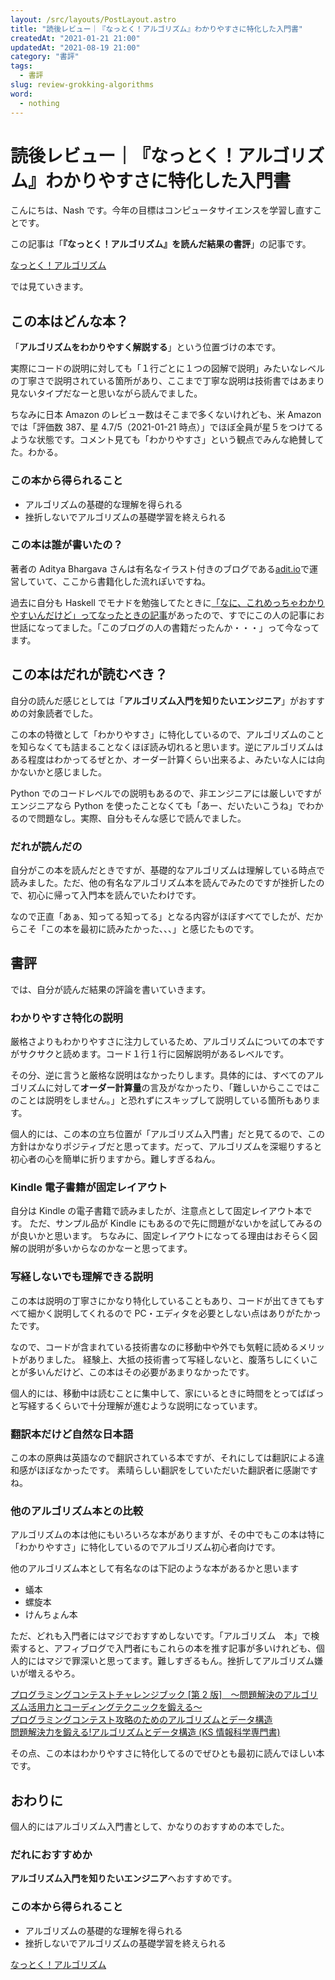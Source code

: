 ```yaml
---
layout: /src/layouts/PostLayout.astro
title: "読後レビュー｜『なっとく！アルゴリズム』わかりやすさに特化した入門書"
createdAt: "2021-01-21 21:00"
updatedAt: "2021-08-19 21:00"
category: "書評"
tags:
  - 書評
slug: review-grokking-algorithms
word:
  - nothing
---
```


# 読後レビュー｜『なっとく！アルゴリズム』わかりやすさに特化した入門書

こんにちは、Nash です。今年の目標はコンピュータサイエンスを学習し直すことです。

この記事は「**『なっとく！アルゴリズム』を読んだ結果の書評**」の記事です。

<!-- amazon -->
<div class="af-moshi-container">
<a href="//af.moshimo.com/af/c/click?a_id=1847646&amp;p_id=170&amp;pc_id=185&amp;pl_id=4062&amp;url=https%3A%2F%2Fwww.amazon.co.jp%2Fdp%2FB01N14WBX3" rel="nofollow" referrerpolicy="no-referrer-when-downgrade"><img src="https://images-fe.ssl-images-amazon.com/images/I/61bXMHbyv3L._SL160_.jpg" alt="" style="border: none;" /><br />なっとく！アルゴリズム</a><img src="//i.moshimo.com/af/i/impression?a_id=1847646&amp;p_id=170&amp;pc_id=185&amp;pl_id=4062" alt="" width="1" height="1" style="border: 0px;" />
</div>
<!-- //amazon -->

では見ていきます。

## この本はどんな本？

「**アルゴリズムをわかりやすく解説する**」という位置づけの本です。

実際にコードの説明に対しても「１行ごとに１つの図解で説明」みたいなレベルの丁寧さで説明されている箇所があり、ここまで丁寧な説明は技術書ではあまり見ないタイプだなーと思いながら読んでました。

ちなみに日本 Amazon のレビュー数はそこまで多くないけれども、米 Amazon では「評価数 387、星 4.7/5（2021-01-21 時点）」でほぼ全員が星５をつけてるような状態です。コメント見ても「わかりやすさ」という観点でみんな絶賛してた。わかる。

### この本から得られること

- アルゴリズムの基礎的な理解を得られる
- 挫折しないでアルゴリズムの基礎学習を終えられる

### この本は誰が書いたの？

著者の Aditya Bhargava さんは有名なイラスト付きのブログである[adit.io](https://adit.io)で運営していて、ここから書籍化した流れぽいですね。

過去に自分も Haskell でモナドを勉強してたときに[「なに、これめっちゃわかりやすいんだけど」ってなったときの記事](https://adit.io/posts/2013-04-17-functors,_applicatives,_and_monads_in_pictures.html)があったので、すでにこの人の記事にお世話になってました。「このブログの人の書籍だったんか・・・」って今なってます。

## この本はだれが読むべき？

自分の読んだ感じとしては「**アルゴリズム入門を知りたいエンジニア**」がおすすめの対象読者でした。

この本の特徴として「わかりやすさ」に特化しているので、アルゴリズムのことを知らなくても詰まることなくほぼ読み切れると思います。逆にアルゴリズムはある程度はわかってるぜとか、オーダー計算くらい出来るよ、みたいな人には向かないかと感じました。

Python でのコードレベルでの説明もあるので、非エンジニアには厳しいですがエンジニアなら Python を使ったことなくても「あー、だいたいこうね」でわかるので問題なし。実際、自分もそんな感じで読んでました。

### だれが読んだの

自分がこの本を読んだときですが、基礎的なアルゴリズムは理解している時点で読みました。ただ、他の有名なアルゴリズム本を読んでみたのですが挫折したので、初心に帰って入門本を読んでいたわけです。

なので正直「あぁ、知ってる知ってる」となる内容がほぼすべてでしたが、だからこそ「この本を最初に読みたかった、、、」と感じたものです。

## 書評

では、自分が読んだ結果の評論を書いていきます。

### わかりやすさ特化の説明

厳格さよりもわかりやすさに注力しているため、アルゴリズムについての本ですがサクサクと読めます。コード１行１行に図解説明があるレベルです。

その分、逆に言うと厳格な説明はなかったりします。具体的には、すべてのアルゴリズムに対して**オーダー計算量**の言及がなかったり、「難しいからここではこのことは説明をしません。」と恐れずにスキップして説明している箇所もあります。

個人的には、この本の立ち位置が「アルゴリズム入門書」だと見てるので、この方針はかなりポジティブだと思ってます。だって、アルゴリズムを深堀りすると初心者の心を簡単に折りますから。難しすぎるねん。

### Kindle 電子書籍が固定レイアウト

自分は Kindle の電子書籍で読みましたが、注意点として固定レイアウト本です。
ただ、サンプル品が Kindle にもあるので先に問題がないかを試してみるのが良いかと思います。
ちなみに、固定レイアウトになってる理由はおそらく図解の説明が多いからなのかなーと思ってます。

### 写経しないでも理解できる説明

この本は説明の丁寧さにかなり特化していることもあり、コードが出てきてもすべて細かく説明してくれるので PC・エディタを必要としない点はありがたかったです。

なので、コードが含まれている技術書なのに移動中や外でも気軽に読めるメリットがありました。
経験上、大抵の技術書って写経しないと、腹落ちしにくいことが多いんだけど、この本はその必要があまりなかったです。

個人的には、移動中は読むことに集中して、家にいるときに時間をとってばばっと写経するくらいで十分理解が進むような説明になっています。

### 翻訳本だけど自然な日本語

この本の原典は英語なので翻訳されている本ですが、それにしては翻訳による違和感がほぼなかったです。
素晴らしい翻訳をしていただいた翻訳者に感謝ですね。

### 他のアルゴリズム本との比較

アルゴリズムの本は他にもいろいろな本がありますが、その中でもこの本は特に「わかりやすさ」に特化しているのでアルゴリズム初心者向けです。

他のアルゴリズム本として有名なのは下記のような本があるかと思います

- 蟻本
- 螺旋本
- けんちょん本

ただ、どれも入門者にはマジでおすすめしないです。「アルゴリズム　本」で検索すると、アフィブログで入門者にもこれらの本を推す記事が多いけれども、個人的にはマジで罪深いと思ってます。難しすぎるもん。挫折してアルゴリズム嫌いが増えるやろ。

<!-- 蟻 -->
<div class="af-moshi-container">
<a href="//af.moshimo.com/af/c/click?a_id=1847646&amp;p_id=170&amp;pc_id=185&amp;pl_id=4062&amp;url=https%3A%2F%2Fwww.amazon.co.jp%2Fdp%2FB00CY9256C" rel="nofollow" referrerpolicy="no-referrer-when-downgrade"><img src="https://images-fe.ssl-images-amazon.com/images/I/41oruV+aJIL._SL160_.jpg" alt="" style="border: none;" /><br />プログラミングコンテストチャレンジブック [第 2 版]　～問題解決のアルゴリズム活用力とコーディングテクニックを鍛える～</a><img src="//i.moshimo.com/af/i/impression?a_id=1847646&amp;p_id=170&amp;pc_id=185&amp;pl_id=4062" alt="" width="1" height="1" style="border: 0px;" />
</div>
<!--  -->

<!-- 螺旋 -->
<div class="af-moshi-container">
<a href="//af.moshimo.com/af/c/click?a_id=1847646&amp;p_id=170&amp;pc_id=185&amp;pl_id=4062&amp;url=https%3A%2F%2Fwww.amazon.co.jp%2Fdp%2FB00U5MVXZO" rel="nofollow" referrerpolicy="no-referrer-when-downgrade"><img src="https://images-fe.ssl-images-amazon.com/images/I/51GbST65OIL._SL160_.jpg" alt="" style="border: none;" /><br />プログラミングコンテスト攻略のためのアルゴリズムとデータ構造</a><img src="//i.moshimo.com/af/i/impression?a_id=1847646&amp;p_id=170&amp;pc_id=185&amp;pl_id=4062" alt="" width="1" height="1" style="border: 0px;" />
</div>
<!--  -->

<!--  -->
<div class="af-moshi-container">
<a href="//af.moshimo.com/af/c/click?a_id=1847646&amp;p_id=170&amp;pc_id=185&amp;pl_id=4062&amp;url=https%3A%2F%2Fwww.amazon.co.jp%2Fdp%2F4065128447" rel="nofollow" referrerpolicy="no-referrer-when-downgrade"><img src="https://images-fe.ssl-images-amazon.com/images/I/51OK2x1LvbL._SL160_.jpg" alt="" style="border: none;" /><br />問題解決力を鍛える!アルゴリズムとデータ構造 (KS 情報科学専門書)</a><img src="//i.moshimo.com/af/i/impression?a_id=1847646&amp;p_id=170&amp;pc_id=185&amp;pl_id=4062" alt="" width="1" height="1" style="border: 0px;" />
</div>
<!--  -->

その点、この本はわかりやすさに特化してるのでぜひとも最初に読んでほしい本です。

## おわりに

個人的にはアルゴリズム入門書として、かなりのおすすめの本でした。

### だれにおすすめか

**アルゴリズム入門を知りたいエンジニア**へおすすめです。

### この本から得られること

- アルゴリズムの基礎的な理解を得られる
- 挫折しないでアルゴリズムの基礎学習を終えられる

<!-- amazon -->
<div class="af-moshi-container">
<a href="//af.moshimo.com/af/c/click?a_id=1847646&amp;p_id=170&amp;pc_id=185&amp;pl_id=4062&amp;url=https%3A%2F%2Fwww.amazon.co.jp%2Fdp%2FB01N14WBX3" rel="nofollow" referrerpolicy="no-referrer-when-downgrade"><img src="https://images-fe.ssl-images-amazon.com/images/I/61bXMHbyv3L._SL160_.jpg" alt="" style="border: none;" /><br />なっとく！アルゴリズム</a><img src="//i.moshimo.com/af/i/impression?a_id=1847646&amp;p_id=170&amp;pc_id=185&amp;pl_id=4062" alt="" width="1" height="1" style="border: 0px;" />
</div>
<!--  -->
